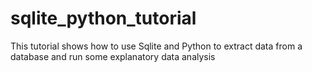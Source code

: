 # sqlite_python_tutorial
This tutorial shows how to use Sqlite and Python to extract data from a database and run some explanatory data analysis
